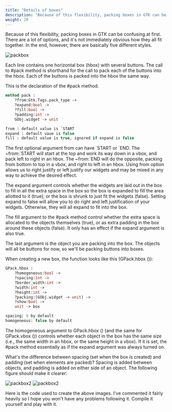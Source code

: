 ```yaml
---
title: "Details of boxes"
description: "Because of this flexibility, packing boxes in GTK can be confusing at first."
weight: 20
---
```


Because of this flexibility, packing boxes in GTK can be confusing at first.
There are a lot of options, and it's not immediately obvious how they all fit together. In the end, however, there are basically five different styles.

![packbox](../packbox.jpg)

Each line contains one horizontal box (hbox) with several buttons. The call to #pack method is shorthand for the call to pack each of the buttons into the hbox. Each of the buttons is packed into the hbox the same way.

This is the declaration of the #pack method.

``` ocaml
method pack :
	?from:Gtk.Tags.pack_type ->
	?expand:bool ->
	?fill:bool ->
	?padding:int ->
	GObj.widget -> unit

from : default value is `START
expand : default vaue is false
fill : default value is true, ignored if expand is false
```

The first optional argument from can have \`START or \`END. The ~from:\`START will start at the top and work its way down in a vbox, and pack left to right in an hbox. The ~from:\`END will do the opposite, packing from bottom to top in a vbox, and right to left in an hbox. Using from option allows us to right justify or left justify our widgets and may be mixed in any way to achieve the desired effect.

The expand argument controls whether the widgets are laid out in the box to fill in all the extra space in the box so the box is expanded to fill the area allotted to it (true); or the box is shrunk to just fit the widgets (false). Setting expand to false will allow you to do right and left justification of your widgets. Otherwise, they will all expand to fit into the box.

The fill argument to the #pack method control whether the extra space is allocated to the objects themselves (true), or as extra padding in the box around these objects (false). It only has an effect if the expand argument is also true.

The last argument is the object you are packing into the box. The objects will all be buttons for now, so we'll be packing buttons into boxes.

When creating a new box, the function looks like this (GPack.hbox ()):

``` ocaml
GPack.hbox :
	?homogeneous:bool ->
	?spacing:int ->
	?border_width:int ->
	?width:int ->
	?height:int ->
	?packing:(GObj.widget -> unit) ->
	?show:bool ->
	unit -> box

spacing: 0 by default
homogeneous: false by default
```

The homogeneous argument to GPack.hbox () (and the same for GPack.vbox ()) controls whether each object in the box has the same size (i.e., the same width in an hbox, or the same height in a vbox). If it is set, the #pack method essentially as if the expand argument was always turned on.

What's the difference between spacing (set when the box is created) and padding (set when elements are packed)? Spacing is added between objects, and padding is added on either side of an object. The following figure should make it clearer:


![packbox2](../files/packbox2.jpg)
![packbox2](../packbox2.jpg)

Here is the code used to create the above images. I've commented it fairly heavily so I hope you won't have any problems following it. Compile it yourself and play with it.

